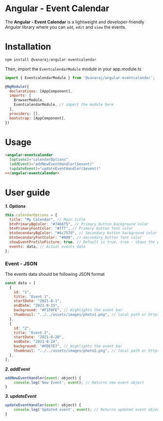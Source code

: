 # Angular - Event Calendar

The **Angular - Event Calendar** is a lightweight and developer-friendly _Angular_ library where you can `add`, `edit` and `view` the events.

# Installation

```javascript
npm install @vanaraj/angular-eventcalendar

```

Then, import the `EventcalendarModule` module in your app.module.ts

```javascript
import { EventcalendarModule } from '@vanaraj/angular-eventcalendar';

@NgModule({
  declarations: [AppComponent],
  imports: [
    BrowserModule,
    EventcalendarModule, // import the module here
  ],
  providers: [],
  bootstrap: [AppComponent],
})

```

# Usage

```html
<angular-eventcalendar
  [options]="calendarOptions"
  (addEvent)="addNewEventHandler($event)"
  (updateEvent)="updateEventHandler($event)"
></angular-eventcalendar>
```

# User guide

**_1. Options_**

```javascript
this.calendarOptions = {
  title: "My Calendar", // Main title
  btnPrimaryBgColor: "#7466f5", // Primary button background color
  btnPrimaryFontColor: "#fff", // Primary button font color
  btnSecondaryBgColor: "#6c757d", // Secondary button background color
  btnSecondaryFontColor: "#000", // Secondary button font color
  showEventProfilePicture: true, // Default is true, true - shows the profile pic, false - hides the profile pic
  events: data, // Actual events data
};
```

### Event - JSON

The events data should be following JSON format

```javascript
const data = [
  {
    id: "1",
    title: "Event 1",
    startDate: "2021-8-1",
    endDate: "2021-8-15",
    background: "#F1F0FE", // Highlights the event bar
    thumbnail: "../../assets/images/photo1.png", // local path or https link
  },
  {
    id: "2",
    title: "Event 2",
    startDate: "2021-8-20",
    endDate: "2021-8-24",
    background: "#FDE7E7", // Highlights the event bar
    thumbnail: "../../assets/images/photo2.png", // local path or https link
  },
];
```

**_2. addEvent_**

```javascript
addNewEventHandler(event: object) {
    console.log('New Event', event); // Returns new event object
}
```

**_3. updateEvent_**

```javascript
updateEventHandler(event: object) {
    console.log('Updated event', event); // Returns updated event object
}
```
